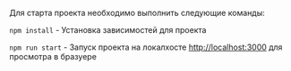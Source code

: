 Для старта проекта необходимо выполнить следующие команды:

``npm install``  - Установка зависимоcтей для проекта

``npm run start`` - Запуск проекта на локалхосте [http://localhost:3000](http://localhost:3000) для просмотра в бразуере
